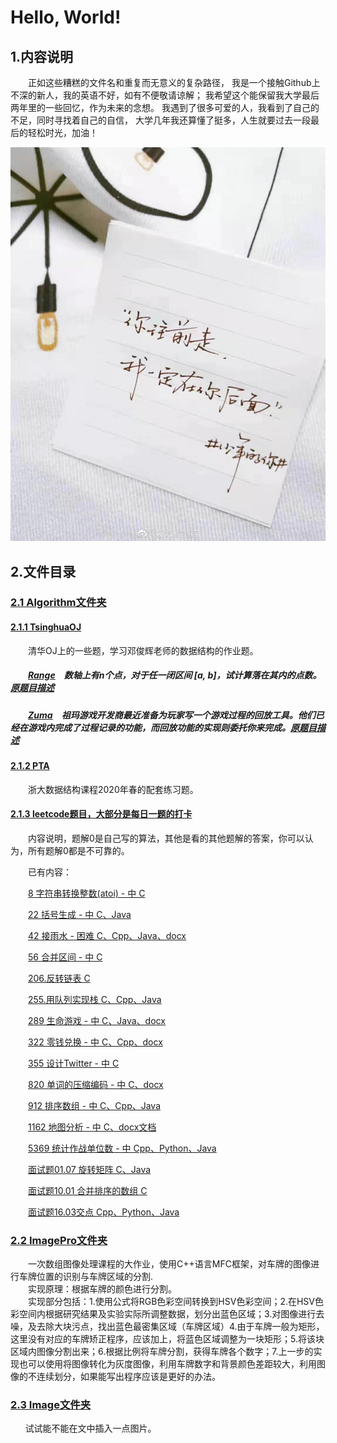 # Hello, World!

## 1.内容说明

<p style="text-indent:2em">正如这些糟糕的文件名和重复而无意义的复杂路径，
我是一个接触Github上不深的新人，我的英语不好，如有不便敬请谅解；
我希望这个能保留我大学最后两年里的一些回忆，作为未来的念想。
我遇到了很多可爱的人，我看到了自己的不足，同时寻找着自己的自信，
大学几年我还算懂了挺多，人生就要过去一段最后的轻松时光，加油！</p>

![I love Qiu](Image/mmexport1572185887250.jpg)

## 2.文件目录

### [2.1 Algorithm文件夹](https://github.com/gcx-17211270/helloworld/tree/master/Algorithm)

#### [2.1.1 TsinghuaOJ](https://github.com/gcx-17211270/helloworld/tree/master/Algorithm/Tsinghua%20OJ)

&emsp;&emsp;清华OJ上的一些题，学习邓俊辉老师的数据结构的作业题。

##### &emsp;&emsp;[Range](https://github.com/gcx-17211270/helloworld/tree/master/Algorithm/Tsinghua%20OJ/Range)&emsp;数轴上有n个点，对于任一闭区间 [a, b]，试计算落在其内的点数。[原题目描述](https://dsa.cs.tsinghua.edu.cn/oj/problem.shtml?id=1142)

##### &emsp;&emsp;[Zuma](https://github.com/gcx-17211270/helloworld/tree/master/Algorithm/Tsinghua%20OJ/Zuma)&emsp;祖玛游戏开发商最近准备为玩家写一个游戏过程的回放工具。他们已经在游戏内完成了过程记录的功能，而回放功能的实现则委托你来完成。[原题目描述](https://dsa.cs.tsinghua.edu.cn/oj/problem.shtml?id=1143)

#### [2.1.2 PTA](https://github.com/gcx-17211270/helloworld/tree/master/Algorithm/PTA)

&emsp;&emsp;浙大数据结构课程2020年春的配套练习题。

#### [2.1.3 leetcode题目，大部分是每日一题的打卡](https://github.com/gcx-17211270/helloworld/tree/master/Algorithm/leetcode)

&emsp;&emsp;内容说明，题解0是自己写的算法，其他是看的其他题解的答案，你可以认为，所有题解0都是不可靠的。
  
&ensp;&ensp;&ensp;&ensp;已有内容：

&emsp;&emsp;[8 字符串转换整数(atoi) - 中 C](https://github.com/gcx-17211270/helloworld/tree/master/Algorithm/leetcode/8%20%E5%AD%97%E7%AC%A6%E4%B8%B2%E8%BD%AC%E6%8D%A2%E6%95%B4%E6%95%B0(atoi)%20-%20%E4%B8%AD)

&ensp;&ensp;&ensp;&ensp;[22 括号生成 - 中 C、Java](https://github.com/gcx-17211270/helloworld/tree/master/Algorithm/leetcode/22%20%E6%8B%AC%E5%8F%B7%E7%94%9F%E6%88%90%20-%20%E4%B8%AD)

&ensp;&ensp;&ensp;&ensp;[42 接雨水 - 困难 C、Cpp、Java、docx](https://github.com/gcx-17211270/helloworld/tree/master/Algorithm/leetcode/42%20%E6%8E%A5%E9%9B%A8%E6%B0%B4%20-%20%E5%9B%B0%E9%9A%BE)

&ensp;&ensp;&ensp;&ensp;[56 合并区间 - 中 C](https://github.com/gcx-17211270/helloworld/tree/master/Algorithm/leetcode/56%20%E5%90%88%E5%B9%B6%E5%8C%BA%E9%97%B4%20-%20%E4%B8%AD)

&emsp;&emsp;[206.反转链表 C](https://github.com/gcx-17211270/helloworld/tree/master/Algorithm/leetcode/206.%E5%8F%8D%E8%BD%AC%E9%93%BE%E8%A1%A8)

&ensp;&ensp;&ensp;&ensp;[255.用队列实现栈 C、Cpp、Java](https://github.com/gcx-17211270/helloworld/tree/master/Algorithm/leetcode/255.%E7%94%A8%E9%98%9F%E5%88%97%E5%AE%9E%E7%8E%B0%E6%A0%88)

&emsp;&emsp;[289 生命游戏 - 中 C、Java、docx](https://github.com/gcx-17211270/helloworld/tree/master/Algorithm/leetcode/289%20%E7%94%9F%E5%91%BD%E6%B8%B8%E6%88%8F%20-%20%E4%B8%AD)

&ensp;&ensp;&ensp;&ensp;[322 零钱兑换 - 中 C、Cpp、docx](https://github.com/gcx-17211270/helloworld/tree/master/Algorithm/leetcode/322%20%E9%9B%B6%E9%92%B1%E5%85%91%E6%8D%A2%20-%20%E4%B8%AD)

&emsp;&emsp;[355 设计Twitter - 中 C](https://github.com/gcx-17211270/helloworld/tree/master/Algorithm/leetcode/355%20%E8%AE%BE%E8%AE%A1Twitter%20-%20%E4%B8%AD)

&ensp;&ensp;&ensp;&ensp;[820 单词的压缩编码 - 中 C、docx](https://github.com/gcx-17211270/helloworld/tree/master/Algorithm/leetcode/820%20%E5%8D%95%E8%AF%8D%E7%9A%84%E5%8E%8B%E7%BC%A9%E7%BC%96%E7%A0%81%20-%20%E4%B8%AD)

&emsp;&emsp;[912 排序数组 - 中 C、Cpp、Java](https://github.com/gcx-17211270/helloworld/tree/master/Algorithm/leetcode/912%20%E6%8E%92%E5%BA%8F%E6%95%B0%E7%BB%84%20-%20%E4%B8%AD)

&ensp;&ensp;&ensp;&ensp;[1162 地图分析 - 中 C、docx文档](https://github.com/gcx-17211270/helloworld/tree/master/Algorithm/leetcode/1162%20%E5%9C%B0%E5%9B%BE%E5%88%86%E6%9E%90%20-%20%E4%B8%AD)

&emsp;&emsp;[5369 统计作战单位数 - 中 Cpp、Python、Java](https://github.com/gcx-17211270/helloworld/tree/master/Algorithm/leetcode/5369%20%E7%BB%9F%E8%AE%A1%E4%BD%9C%E6%88%98%E5%8D%95%E4%BD%8D%E6%95%B0%20-%20%E4%B8%AD)

&ensp;&ensp;&ensp;&ensp;[面试题01.07 旋转矩阵 C、Java](https://github.com/gcx-17211270/helloworld/tree/master/Algorithm/leetcode/%E9%9D%A2%E8%AF%95%E9%A2%9801.07%20%E6%97%8B%E8%BD%AC%E7%9F%A9%E9%98%B5%20-%20%E4%B8%AD)

&ensp;&ensp;&ensp;&ensp;[面试题10.01 合并排序的数组 C](https://github.com/gcx-17211270/helloworld/tree/master/Algorithm/leetcode/%E9%9D%A2%E8%AF%9510.01%20%E5%90%88%E5%B9%B6%E6%8E%92%E5%BA%8F%E7%9A%84%E6%95%B0%E7%BB%84)

&emsp;&emsp;[面试题16.03交点 Cpp、Python、Java](https://github.com/gcx-17211270/helloworld/tree/master/Algorithm/leetcode/%E9%9D%A2%E8%AF%95%E9%A2%9816.03%E4%BA%A4%E7%82%B9)

### [2.2 ImagePro文件夹](https://github.com/gcx-17211270/helloworld/tree/master/ImgPro)

&#8194;&#8194;&#8194;&#8194;一次数组图像处理课程的大作业，使用C++语言MFC框架，对车牌的图像进行车牌位置的识别与车牌区域的分割.<br/>
&#8195;&#8195;实现原理：根据车牌的颜色进行分割。  
&#8194;&#8194;&#8194;&#8194;实现部分包括：1.使用公式将RGB色彩空间转换到HSV色彩空间；2.在HSV色彩空间内根据研究结果及实验实际所调整数据，划分出蓝色区域；3.对图像进行去噪，及去除大块污点，找出蓝色最密集区域（车牌区域）4.由于车牌一般为矩形，这里没有对应的车牌矫正程序，应该加上，将蓝色区域调整为一块矩形；5.将该块区域内图像分割出来；6.根据比例将车牌分割，获得车牌各个数字；7.上一步的实现也可以使用将图像转化为灰度图像，利用车牌数字和背景颜色差距较大，利用图像的不连续划分，如果能写出程序应该是更好的办法。

### [2.3 Image文件夹](https://github.com/gcx-17211270/helloworld/tree/master/Image)

&nbsp;&nbsp;&nbsp;&nbsp;&nbsp;&nbsp;试试能不能在文中插入一点图片。
